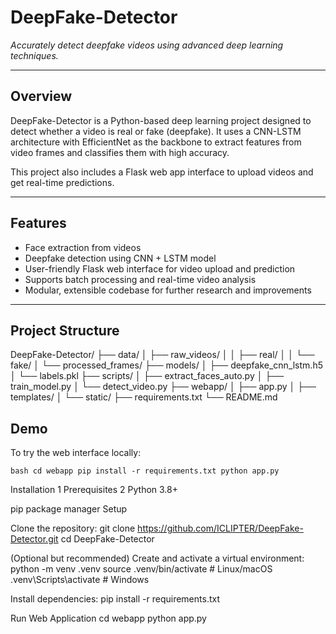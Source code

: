 <h1>DeepFake-Detector</h1>

*Accurately detect deepfake videos using advanced deep learning techniques.*

---

## Overview

DeepFake-Detector is a Python-based deep learning project designed to detect whether a video is real or fake (deepfake). It uses a CNN-LSTM architecture with EfficientNet as the backbone to extract features from video frames and classifies them with high accuracy.

This project also includes a Flask web app interface to upload videos and get real-time predictions.

---

## Features

- Face extraction from videos  
- Deepfake detection using CNN + LSTM model  
- User-friendly Flask web interface for video upload and prediction  
- Supports batch processing and real-time video analysis  
- Modular, extensible codebase for further research and improvements

---

## Project Structure 
DeepFake-Detector/
├── data/
│   ├── raw_videos/
│   │   ├── real/
│   │   └── fake/
│   └── processed_frames/
├── models/
│   ├── deepfake_cnn_lstm.h5
│   └── labels.pkl
├── scripts/
│   ├── extract_faces_auto.py
│   ├── train_model.py
│   └── detect_video.py
├── webapp/
│   ├── app.py
│   ├── templates/
│   └── static/
├── requirements.txt
└── README.md

## Demo

To try the web interface locally:

``bash
cd webapp
pip install -r requirements.txt
python app.py
``

Installation
1 Prerequisites
2 Python 3.8+

pip package manager
Setup

Clone the repository:
git clone https://github.com/ICLIPTER/DeepFake-Detector.git
cd DeepFake-Detector

(Optional but recommended) Create and activate a virtual environment:
python -m venv .venv
source .venv/bin/activate     # Linux/macOS
.venv\Scripts\activate        # Windows

Install dependencies:
pip install -r requirements.txt

Run Web Application
cd webapp
python app.py





